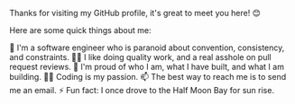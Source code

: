 Thanks for visiting my GitHub profile, it's great to meet you here! 😊

Here are some quick things about me:

🔭 I'm a software engineer who is paranoid about convention, consistency, and constraints.
🕵️‍♀️ I like doing quality work, and a real asshole on pull request reviews.
🧸 I'm proud of who I am, what I have built, and what I am building.
🧑‍💻 Coding is my passion.
📫 The best way to reach me is to send me an email.
⚡ Fun fact: I once drove to the Half Moon Bay for sun rise.

